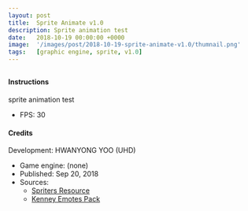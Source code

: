 ```yaml
---
layout: post
title:  Sprite Animate v1.0
description: Sprite animation test
date:   2018-10-19 00:00:00 +0000
image:  '/images/post/2018-10-19-sprite-animate-v1.0/thumnail.png'
tags:   [graphic engine, sprite, v1.0]
---
```


<canvas id="gameScreen" width="640px" height="400px" tabindex="1"></canvas>
---
#### Instructions
sprite animation test
- FPS: 30

#### Credits
Development: HWANYONG YOO (UHD)
- Game engine: (none)
- Published: Sep 20, 2018
- Sources:
	- [Spriters Resource](https://www.spriters-resource.com/)
	- [Kenney Emotes Pack](https://www.kenney.nl/assets/emotes-pack)

<script type="text/javascript">
console.log('test')
</script>
